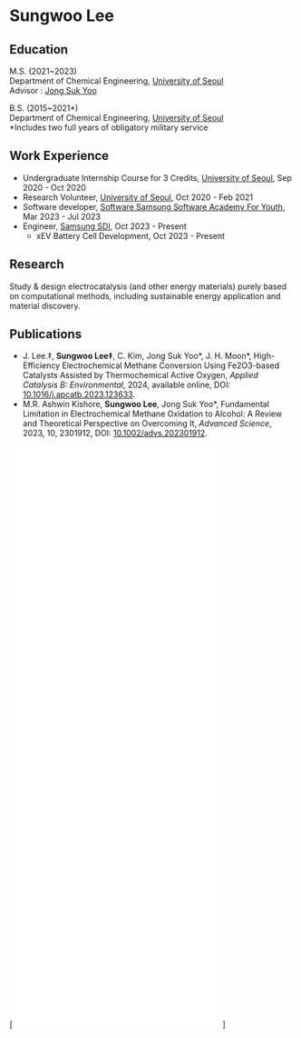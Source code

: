 # Sungwoo Lee

## Education

M.S. (2021~2023)  
Department of Chemical Engineering, [University of Seoul](https://www.uos.ac.kr/)  
Advisor : [Jong Suk Yoo](http://yooresearch.wordpress.com)


B.S. (2015~2021*)  
Department of Chemical Engineering, [University of Seoul](https://www.uos.ac.kr/)  
*Includes two full years of obligatory military service


## Work Experience

- Undergraduate Internship Course for 3 Credits, [University of Seoul](https://www.uos.ac.kr/), Sep 2020 - Oct 2020
- Research Volunteer, [University of Seoul](https://www.uos.ac.kr/), Oct 2020 - Feb 2021
- Software developer, [Software Samsung Software Academy For Youth](https://www.ssafy.com/), Mar 2023 - Jul 2023
- Engineer, [Samsung SDI](https://www.samsungsdi.co.kr/), Oct 2023 - Present
  - xEV Battery Cell Development, Oct 2023 - Present


## Research

Study & design electrocatalysis (and other energy materials) purely based on computational methods, including sustainable energy application and material discovery.


## Publications

- J. Lee.‡, **Sungwoo Lee‡**, C. Kim, Jong Suk Yoo\*, J. H. Moon\*, High-Efficiency Electrochemical Methane Conversion Using Fe2O3-based Catalysts Assisted by Thermochemical Active Oxygen, _Applied Catalysis B: Environmental_, 2024, available online, DOI: [10.1016/j.apcatb.2023.123633](https://doi.org/10.1016/j.apcatb.2023.123633).
- M.R. Ashwin Kishore, **Sungwoo Lee**, Jong Suk Yoo\*, Fundamental Limitation in Electrochemical Methane Oxidation to Alcohol: A Review and Theoretical Perspective on Overcoming It, _Advanced Science_, 2023, 10, 2301912, DOI: [10.1002/advs.202301912](https://doi.org/10.1002/advs.202301912).



[![Metrics](./github-metrics.svg)]
